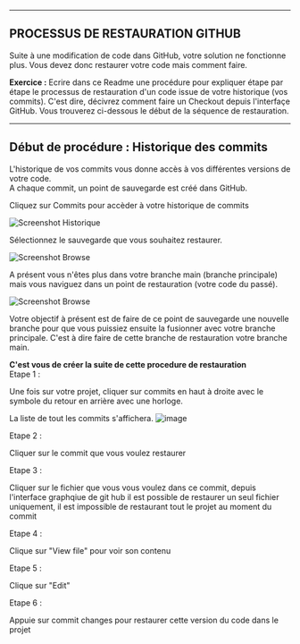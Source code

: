 ------------------------------------------------------------------------------------------------------
PROCESSUS DE RESTAURATION GITHUB
------------------------------------------------------------------------------------------------------
Suite à une modification de code dans GitHub, votre solution ne fonctionne plus. Vous devez donc restaurer votre code mais comment faire.  

**Exercice :** Ecrire dans ce Readme une procédure pour expliquer étape par étape le processus de restauration d'un code issue de votre historique (vos commits). C'est dire, décivrez comment faire un Checkout depuis l'interfaçe GitHub. Vous trouverez ci-dessous le début de la séquence de restauration.  

-------------------------------------------------------------------------------------------------------
Début de procédure : Historique des commits
-------------------------------------------------------------------------------------------------------
L'historique de vos commits vous donne accès à vos différentes versions de votre code.  
A chaque commit, un point de sauvegarde est créé dans GitHub.  

Cliquez sur Commits pour accèder à votre historique de commits  
  
![Screenshot Historique](Historique.jpg)   

Sélectionnez le sauvegarde que vous souhaitez restaurer.  

![Screenshot Browse](Browse.jpg)   

A présent vous n'êtes plus dans votre branche main (branche principale) mais vous naviguez dans un point de restauration (votre code du passé).  

![Screenshot Browse](Browse1.jpg)   

Votre objectif à présent est de faire de ce point de sauvegarde une nouvelle branche pour que vous puissiez ensuite la fusionner avec votre branche principale. C'est à dire faire de cette branche de restauration votre branche main.

**C'est vous de créer la suite de cette procedure de restauration**  
Etape 1 :

Une fois sur votre projet, cliquer sur commits en haut à droite avec le symbole du retour en arrière avec une horloge.

La liste de tout les commits s'affichera.
![image](https://github.com/user-attachments/assets/60e2b355-6fe1-4144-b1b3-92ae59807f2b)

Etape 2 :

Cliquer sur le commit que vous voulez restaurer

Etape 3 : 

Cliquer sur le fichier que vous vous voulez dans ce commit, depuis l'interface graphqiue de git hub il est possible de restaurer un seul fichier uniquement, il est impossible de restaurant tout le projet au moment du commit 

Etape 4 : 

Clique sur "View file" pour voir son contenu

Etape 5 : 

Clique sur "Edit"

Etape 6 :

Appuie sur commit changes pour restaurer cette version du code dans le projet



